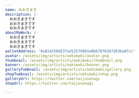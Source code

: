 ```yaml
---
name: おおきまき
description: |-
  おおきまきです
  おおきまきです
  おおきまきです
aboutMyWork: |-
  おおきまきです
  おおきまきです
  おおきまきです
walletAddress: '0xB1A25D6E37ad12579801eBb6787636fd63ba87cc'
avatar: /assets/img/artists/ookimaki/avatar.png
thumbnail: /assets/img/artists/ookimaki/thumbnail.png
banner: /assets/img/artists/ookimaki/banner.png
galleryTumbnail: /assets/img/artists/ookimaki/gallery.png
shopTumbnail: /assets/img/artists/ookimaki/shop.png
galleryUrl: https://twitter.com/taijusanagi
shopUrl: https://twitter.com/taijusanagi

---
```

